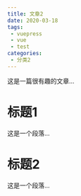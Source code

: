 ```yaml
---
title: 文章2
date: 2020-03-18
tags: 
 - vuepress
 - vue
 - test
categories:
 - 分类2
---
```


这是一篇很有趣的文章...

<!-- more -->

# 标题1

这是一个段落...

# 标题2

这是一个段落...